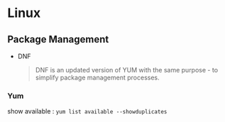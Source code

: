 # Linux

## Package Management
- DNF
    > DNF is an updated version of YUM with the same purpose - to simplify package management processes.
    
### Yum
show available : `yum list available --showduplicates`